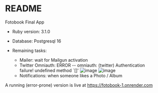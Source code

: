 # README

Fotobook Final App

* Ruby version: 3.1.0

* Database: Postgresql 16

* Remaining tasks:
  - Mailer: wait for Mailgun activation
  - Twitter Omniauth: ERROR -- omniauth: (twitter) Authentication failure! undefined method `[]'
  ![image](https://github.com/user-attachments/assets/d6f7b127-2780-4984-a829-b915851da661)
  ![image](https://github.com/user-attachments/assets/ea9b974d-a724-4a85-8acf-72f8a61da0ff)
  - Notifications: when someone likes a Photo / Album

A running (error-prone) version is live at https://fotobook-1.onrender.com

